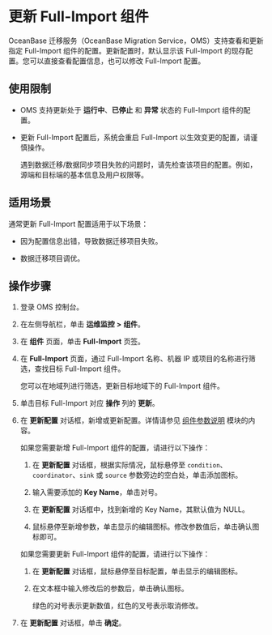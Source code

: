 # 更新 Full-Import 组件

OceanBase 迁移服务（OceanBase Migration Service，OMS）支持查看和更新指定 Full-Import 组件的配置。更新配置时，默认显示该 Full-Import 的现存配置。您可以直接查看配置信息，也可以修改 Full-Import 配置。

## 使用限制

* OMS 支持更新处于 **运行中**、**已停止** 和 **异常** 状态的 Full-Import 组件的配置。

* 更新 Full-Import 配置后，系统会重启 Full-Import 以生效变更的配置，请谨慎操作。

  遇到数据迁移/数据同步项目失败的问题时，请先检查该项目的配置。例如，源端和目标端的基本信息及用户权限等。

## 适用场景

通常更新 Full-Import 配置适用于以下场景：

* 因为配置信息出错，导致数据迁移项目失败。

* 数据迁移项目调优。

## 操作步骤

1. 登录 OMS 控制台。

2. 在左侧导航栏，单击 **运维监控** **\>** **组件**。

3. 在 **组件** 页面，单击 **Full-Import** 页签。

4. 在 **Full-Import** 页面，通过 Full-Import 名称、机器 IP 或项目的名称进行筛选，查找目标 Full-Import 组件。

   您可以在地域列进行筛选，更新目标地域下的 Full-Import 组件。

5. 单击目标 Full-Import 对应 **操作** 列的 **更新**。

6. 在 **更新配置** 对话框，新增或更新配置。详情请参见 [组件参数说明](../../../1100.o-m-guide/500.component-parameters/100.coordinator.md) 模块的内容。

   如果您需要新增 Full-Import 组件的配置，请进行以下操作：

   1. 在 **更新配置** 对话框，根据实际情况，鼠标悬停至 `condition`、`coordinator`、`sink` 或 `source` 参数旁边的空白处，单击添加图标。

   2. 输入需要添加的 **Key Name**，单击对号。

   3. 在 **更新配置** 对话框中，找到新增的 Key Name，其默认值为 NULL。

   4. 鼠标悬停至新增参数，单击显示的编辑图标。修改参数值后，单击确认图标即可。

   如果您需要更新 Full-Import 组件的配置，请进行以下操作：

   1. 在 **更新配置** 对话框，鼠标悬停至目标配置，单击显示的编辑图标。

   2. 在文本框中输入修改后的参数后，单击确认图标。

      绿色的对号表示更新数值，红色的叉号表示取消修改。

7. 在 **更新配置** 对话框，单击 **确定**。
